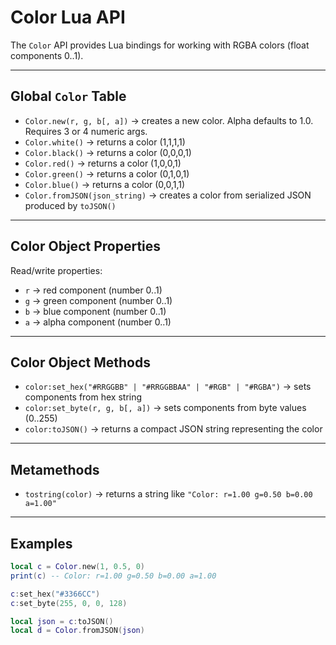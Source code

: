 # Color Lua API

The `Color` API provides Lua bindings for working with RGBA colors (float components 0..1).

---

## Global `Color` Table

- `Color.new(r, g, b[, a])` → creates a new color. Alpha defaults to 1.0. Requires 3 or 4 numeric args.
- `Color.white()` → returns a color (1,1,1,1)
- `Color.black()` → returns a color (0,0,0,1)
- `Color.red()` → returns a color (1,0,0,1)
- `Color.green()` → returns a color (0,1,0,1)
- `Color.blue()` → returns a color (0,0,1,1)
- `Color.fromJSON(json_string)` → creates a color from serialized JSON produced by `toJSON()`

---

## Color Object Properties

Read/write properties:
- `r` → red component (number 0..1)
- `g` → green component (number 0..1)
- `b` → blue component (number 0..1)
- `a` → alpha component (number 0..1)

---

## Color Object Methods

- `color:set_hex("#RRGGBB" | "#RRGGBBAA" | "#RGB" | "#RGBA")` → sets components from hex string
- `color:set_byte(r, g, b[, a])` → sets components from byte values (0..255)
- `color:toJSON()` → returns a compact JSON string representing the color

---

## Metamethods

- `tostring(color)` → returns a string like `"Color: r=1.00 g=0.50 b=0.00 a=1.00"`

---

## Examples

```lua
local c = Color.new(1, 0.5, 0)
print(c) -- Color: r=1.00 g=0.50 b=0.00 a=1.00

c:set_hex("#3366CC")
c:set_byte(255, 0, 0, 128)

local json = c:toJSON()
local d = Color.fromJSON(json)
```


